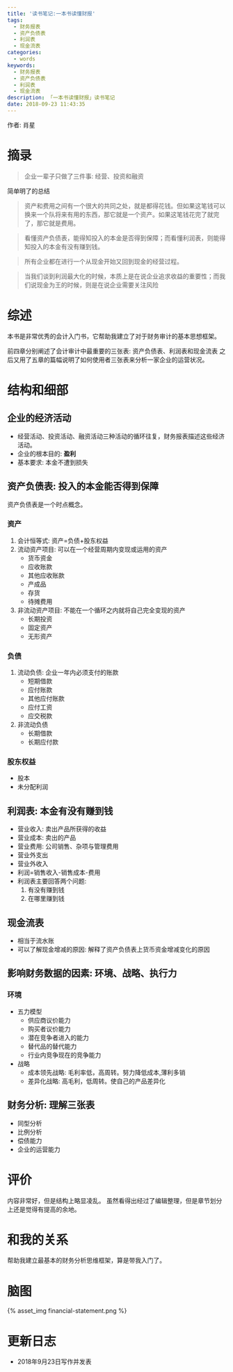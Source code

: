 ```yaml
---
title: '读书笔记:一本书读懂财报'
tags:
  - 财务报表
  - 资产负债表
  - 利润表
  - 现金流表
categories:
  - words
keywords:
  - 财务报表
  - 资产负债表
  - 利润表
  - 现金流表
description: 「一本书读懂财报」读书笔记
date: 2018-09-23 11:43:35
---
```





作者: 肖星

# 摘录

> 企业一辈子只做了三件事: 经营、投资和融资

简单明了的总结

> 资产和费用之间有一个很大的共同之处，就是都得花钱。但如果这笔钱可以换来一个队将来有用的东西，那它就是一个资产。如果这笔钱花完了就完了，那它就是费用。

> 看懂资产负债表，能得知投入的本金是否得到保障；而看懂利润表，则能得知投入的本金有没有赚到钱。

> 所有企业都在进行一个从现金开始又回到现金的经营过程。

> 当我们谈到利润最大化的时候，本质上是在说企业追求收益的重要性；而我们说现金为王的时候，则是在说企业需要关注风险
# 综述

本书是非常优秀的会计入门书，它帮助我建立了对于财务审计的基本思想框架。

前四章分别阐述了会计审计中最重要的三张表: 资产负债表、利润表和现金流表
之后又用了五章的篇幅说明了如何使用者三张表来分析一家企业的运营状况。

# 结构和细部

## 企业的经济活动

- 经营活动、投资活动、融资活动三种活动的循环往复，财务报表描述这些经济活动。
- 企业的根本目的: **盈利**
- 基本要求: 本金不遭到损失

## 资产负债表: 投入的本金能否得到保障

资产负债表是一个时点概念。

### 资产
1. 会计恒等式: 资产=负债+股东权益
2. 流动资产项目: 可以在一个经营周期内变现或运用的资产
    - 货币资金
    - 应收账款
    - 其他应收账款
    - 产成品
    - 存货
    - 待摊费用
3. 非流动资产项目: 不能在一个循环之内就将自己完全变现的资产
    - 长期投资
    - 固定资产
    - 无形资产

### 负债

1. 流动负债: 企业一年内必须支付的账款
    - 短期借款
    - 应付账款
    - 其他应付账款
    - 应付工资
    - 应交税款
2. 非流动负债
    - 长期借款
    - 长期应付款

### 股东权益

- 股本
- 未分配利润

## 利润表: 本金有没有赚到钱

- 营业收入: 卖出产品所获得的收益
- 营业成本: 卖出的产品
- 营业费用: 公司销售、杂项与管理费用
- 营业外支出
- 营业外收入
- 利润=销售收入-销售成本-费用
- 利润表主要回答两个问题:
    1. 有没有赚到钱
    2. 在哪里赚到钱

## 现金流表

- 相当于流水账
- 可以了解现金增减的原因: 解释了资产负债表上货币资金增减变化的原因


## 影响财务数据的因素: 环境、战略、执行力

### 环境
- 五力模型
    - 供应商议价能力
    - 购买者议价能力
    - 潜在竞争者进入的能力
    - 替代品的替代能力
    - 行业内竞争现在的竞争能力
- 战略
    - 成本领先战略: 毛利率低，高周转。努力降低成本,薄利多销
    - 差异化战略: 高毛利，低周转。使自己的产品差异化


## 财务分析: 理解三张表

- 同型分析
- 比例分析
- 偿债能力
- 企业的运营能力

# 评价

内容非常好，但是结构上略显凌乱。
虽然看得出经过了编辑整理，但是章节划分上还是觉得有提高的余地。

# 和我的关系

帮助我建立最基本的财务分析思维框架，算是带我入门了。

# 脑图


{% asset_img financial-statement.png %}

# 更新日志

- 2018年9月23日写作并发表
